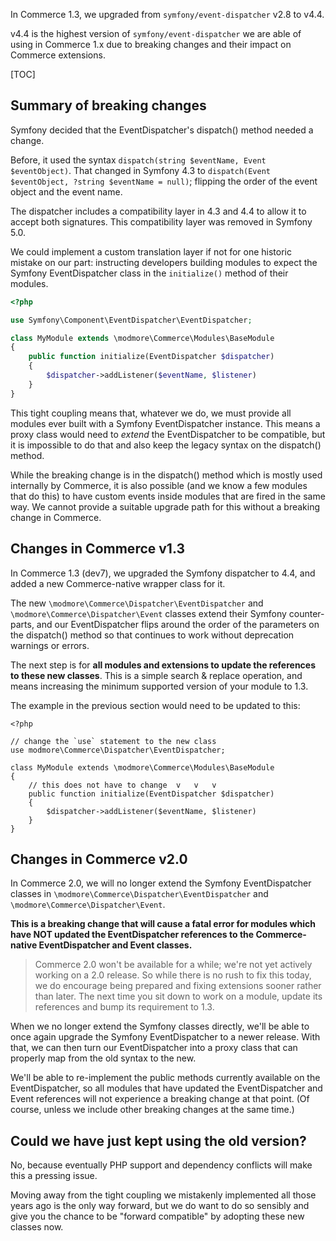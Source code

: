In Commerce 1.3, we upgraded from `symfony/event-dispatcher` v2.8 to v4.4.

v4.4 is the highest version of `symfony/event-dispatcher` we are able of using in Commerce 1.x due to breaking changes and their impact on Commerce extensions.

[TOC]

## Summary of breaking changes

Symfony decided that the EventDispatcher's dispatch() method needed a change.

Before, it used the syntax `dispatch(string $eventName, Event $eventObject)`. That changed in Symfony 4.3 to `dispatch(Event $eventObject, ?string $eventName = null)`; flipping the order of the event object and the event name.

The dispatcher includes a compatibility layer in 4.3 and 4.4 to allow it to accept both signatures. This compatibility layer was removed in Symfony 5.0.

We could implement a custom translation layer if not for one historic mistake on our part: instructing developers building modules to expect the Symfony EventDispatcher class in the `initialize()` method of their modules.

```php
<?php

use Symfony\Component\EventDispatcher\EventDispatcher;

class MyModule extends \modmore\Commerce\Modules\BaseModule
{
    public function initialize(EventDispatcher $dispatcher)
    {
        $dispatcher->addListener($eventName, $listener)
    }
}
```

This tight coupling means that, whatever we do, we must provide all modules ever built with a Symfony EventDispatcher instance. This means a proxy class would need to _extend_ the EventDispatcher to be compatible, but it is impossible to do that and also keep the legacy syntax on the dispatch() method.

While the breaking change is in the dispatch() method which is mostly used internally by Commerce, it is also possible (and we know a few modules that do this) to have custom events inside modules that are fired in the same way. We cannot provide a suitable upgrade path for this without a breaking change in Commerce.

## Changes in Commerce v1.3

In Commerce 1.3 (dev7), we upgraded the Symfony dispatcher to 4.4, and added a new Commerce-native wrapper class for it.

The new `\modmore\Commerce\Dispatcher\EventDispatcher` and `\modmore\Commerce\Dispatcher\Event` classes extend their Symfony counter-parts, and our EventDispatcher flips around the order of the parameters on the dispatch() method so that continues to work without deprecation warnings or errors.

The next step is for  **all modules and extensions to update the references to these new classes**. This is a simple search & replace operation, and means increasing the minimum supported version of your module to 1.3.

The example in the previous section would need to be updated to this:

```
<?php

// change the `use` statement to the new class
use modmore\Commerce\Dispatcher\EventDispatcher;

class MyModule extends \modmore\Commerce\Modules\BaseModule
{
    // this does not have to change  v   v   v
    public function initialize(EventDispatcher $dispatcher)
    {
        $dispatcher->addListener($eventName, $listener)
    }
}
```

## Changes in Commerce v2.0

In Commerce 2.0, we will no longer extend the Symfony EventDispatcher classes in `\modmore\Commerce\Dispatcher\EventDispatcher` and `\modmore\Commerce\Dispatcher\Event`.

**This is a breaking change that will cause a fatal error for modules which have NOT updated the EventDispatcher references to the Commerce-native EventDispatcher and Event classes.**

> Commerce 2.0 won't be available for a while; we're not yet actively working on a 2.0 release. So while there is no rush to fix this today, we do encourage being prepared and fixing extensions sooner rather than later. The next time you sit down to work on a module, update its references and bump its requirement to 1.3.

When we no longer extend the Symfony classes directly, we'll be able to once again upgrade the Symfony EventDispatcher to a newer release. With that, we can then turn our EventDispatcher into a proxy class that can properly map from the old syntax to the new.

We'll be able to re-implement the public methods currently available on the EventDispatcher, so all modules that have updated the EventDispatcher and Event references will not experience a breaking change at that point. (Of course, unless we include other breaking changes at the same time.)

## Could we have just kept using the old version?

No, because eventually PHP support and dependency conflicts will make this a pressing issue.

Moving away from the tight coupling we mistakenly implemented all those years ago is the only way forward, but we do want to do so sensibly and give you the chance to be "forward compatible" by adopting these new classes now.
